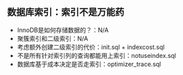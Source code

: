 ## 数据库索引：索引不是万能药

- InnoDB是如何存储数据的？：N/A
- 聚簇索引和二级索引：N/A
- 考虑额外创建二级索引的代价：init.sql + indexcost.sql
- 不是所有针对索引列的查询都能用上索引：notuseindex.sql
- 数据库基于成本决定是否走索引：optimizer_trace.sql